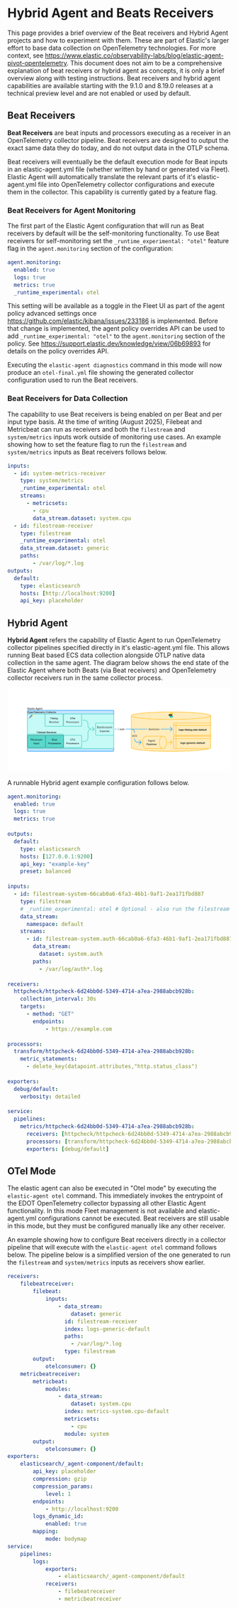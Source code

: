 # Hybrid Agent and Beats Receivers

This page provides a brief overview of the Beat receivers and Hybrid Agent projects and how to experiment with them.
These are part of Elastic's larger effort to base data collection on OpenTelemetry technologies. For more context, see
https://www.elastic.co/observability-labs/blog/elastic-agent-pivot-opentelemetry. This document does not aim to be a
comprehensive explanation of beat receivers or hybrid agent as concepts, it is only a brief overview along with
testing instructions. Beat receivers and hybrid agent capabilities are available starting with the 9.1.0 and 8.19.0
releases at a technical preview level and are not enabled or used by default.

## Beat Receivers

**Beat Receivers** are beat inputs and processors executing as a receiver in an OpenTelemetry collector pipeline.
Beat receivers are designed to output the exact same data they do today, and do not output data in the OTLP schema.

Beat receivers will eventually be the default execution mode for Beat inputs in an elastic-agent.yml file (whether
written by hand or generated via Fleet). Elastic Agent will automatically translate the relevant parts of it's
elastic-agent.yml file into OpenTelemetry collector configurations and execute them in the collector. This capability
is currently gated by a feature flag.

### Beat Receivers for Agent Monitoring

The first part of the Elastic Agent configuration that will run as Beat receivers
by default will be the self-monitoring functionality. To use Beat receivers for self-monitoring set the
`_runtime_experimental: "otel"` feature flag in the `agent.monitoring` section of the configuration:

```yaml
agent.monitoring:
  enabled: true
  logs: true
  metrics: true
  _runtime_experimental: otel
```

This setting will be available as a toggle in the Fleet UI as part of the agent policy advanced settings once
https://github.com/elastic/kibana/issues/233186 is implemented. Before that change is implemented, the agent policy
overrides API can be used to add `_runtime_experimental: "otel"` to the `agent.monitoring` section of the policy.
See https://support.elastic.dev/knowledge/view/06b69893 for details on the policy overrides API.

Executing the `elastic-agent diagnostics` command in this mode will now produce an `otel-final.yml` file showing the generated
collector configuration used to run the Beat receivers.

### Beat Receivers for Data Collection

The capability to use Beat receivers is being enabled on per Beat and per input type basis. At the time of writing (August 2025),
Filebeat and Metricbeat can run as receivers and both the `filestream` and `system/metrics` inputs work outside of
monitoring use cases. An example showing how to set the feature flag to run the `filestream` and `system/metrics` inputs as Beat
receivers follows below.

```yaml
inputs:
  - id: system-metrics-receiver
    type: system/metrics
    _runtime_experimental: otel
    streams:
      - metricsets:
        - cpu
        data_stream.dataset: system.cpu
  - id: filestream-receiver
    type: filestream
    _runtime_experimental: otel
    data_stream.dataset: generic
    paths:
        - /var/log/*.log
outputs:
  default:
    type: elasticsearch
    hosts: [http://localhost:9200]
    api_key: placeholder
```

## Hybrid Agent

**Hybrid Agent** refers the capability of Elastic Agent to run OpenTelemetry collector pipelines specified directly in
it's elastic-agent.yml file. This allows running Beat based ECS data collection alongside OTLP native data collection in
the same agent. The diagram below shows the end state of the Elastic Agent where both Beats (via Beat receivers) and OpenTelemetry
collector receivers run in the same collector process.

![Hybrid Agent](images/hybrid-agent.png)

A runnable Hybrid agent example configuration follows below.

```yaml
agent.monitoring:
  enabled: true
  logs: true
  metrics: true

outputs:
  default:
    type: elasticsearch
    hosts: [127.0.0.1:9200]
    api_key: "example-key"
    preset: balanced

inputs:
  - id: filestream-system-66cab0a6-6fa3-46b1-9af1-2ea171fbd887
    type: filestream
    # _runtime_experimental: otel # Optional - also run the filestream input as a collector receiver.
    data_stream:
      namespace: default
    streams:
      - id: filestream-system.auth-66cab0a6-6fa3-46b1-9af1-2ea171fbd887
        data_stream:
          dataset: system.auth
        paths:
          - /var/log/auth*.log

receivers:
  httpcheck/httpcheck-6d24bb0d-5349-4714-a7ea-2988abcb928b:
    collection_interval: 30s
    targets:
      - method: "GET"
        endpoints:
            - https://example.com

processors:
  transform/httpcheck-6d24bb0d-5349-4714-a7ea-2988abcb928b:
    metric_statements:
      - delete_key(datapoint.attributes,"http.status_class")

exporters:
  debug/default:
    verbosity: detailed

service:
  pipelines:
    metrics/httpcheck-6d24bb0d-5349-4714-a7ea-2988abcb928b:
      receivers: [httpcheck/httpcheck-6d24bb0d-5349-4714-a7ea-2988abcb928b]
      processors: [transform/httpcheck-6d24bb0d-5349-4714-a7ea-2988abcb928b]
      exporters: [debug/default]
```

## OTel Mode

The elastic agent can also be executed in "Otel mode" by executing the `elastic-agent otel` command. This immediately invokes
the entrypoint of the EDOT OpenTelemetry collector bypassing all other Elastic Agent functionality. In this mode Fleet management is
not available and elastic-agent.yml configurations cannot be executed. Beat receivers are still usable in this mode, but they must be
configured manually like any other receiver.

An example showing how to configure Beat receivers directly in a collector pipeline that will execute with the `elastic-agent otel` command
follows below. The pipeline below is a simplified version of the one generated to run the `filestream` and `system/metrics` inputs as receivers
show earlier.

```yaml
receivers:
    filebeatreceiver:
        filebeat:
            inputs:
                - data_stream:
                    dataset: generic
                  id: filestream-receiver
                  index: logs-generic-default
                  paths:
                    - /var/log/*.log
                  type: filestream
        output:
            otelconsumer: {}
    metricbeatreceiver:
        metricbeat:
            modules:
                - data_stream:
                    dataset: system.cpu
                  index: metrics-system.cpu-default
                  metricsets:
                    - cpu
                  module: system
        output:
            otelconsumer: {}
exporters:
    elasticsearch/_agent-component/default:
        api_key: placeholder
        compression: gzip
        compression_params:
            level: 1
        endpoints:
            - http://localhost:9200
        logs_dynamic_id:
            enabled: true
        mapping:
            mode: bodymap
service:
    pipelines:
        logs:
            exporters:
                - elasticsearch/_agent-component/default
            receivers:
                - filebeatreceiver
                - metricbeatreceiver
```
